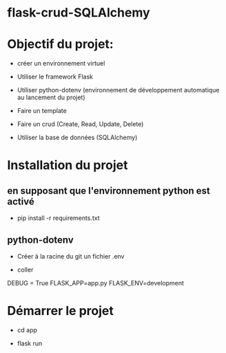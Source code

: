 # flask-crud-SQLAlchemy

# Objectif du projet:

- créer un environnement virtuel

- Utiliser le framework Flask

- Utiliser python-dotenv (environnement de développement automatique au lancement du projet)

- Faire un template

- Faire un crud (Create, Read, Update, Delete)

- Utiliser la base de données (SQLAlchemy)

# Installation du projet

## en supposant que l'environnement python est activé

- pip install -r requirements.txt

## python-dotenv

- Créer à la racine du git un fichier .env

- coller 

DEBUG = True
FLASK_APP=app.py
FLASK_ENV=development

# Démarrer le projet

- cd app

- flask run